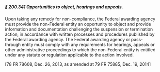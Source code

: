 ##### § 200.341 Opportunities to object, hearings and appeals. #####

Upon taking any remedy for non-compliance, the Federal awarding agency must provide the non-Federal entity an opportunity to object and provide information and documentation challenging the suspension or termination action, in accordance with written processes and procedures published by the Federal awarding agency. The Federal awarding agency or pass-through entity must comply with any requirements for hearings, appeals or other administrative proceedings to which the non-Federal entity is entitled under any statute or regulation applicable to the action involved.

[78 FR 78608, Dec. 26, 2013, as amended at 79 FR 75885, Dec. 19, 2014]